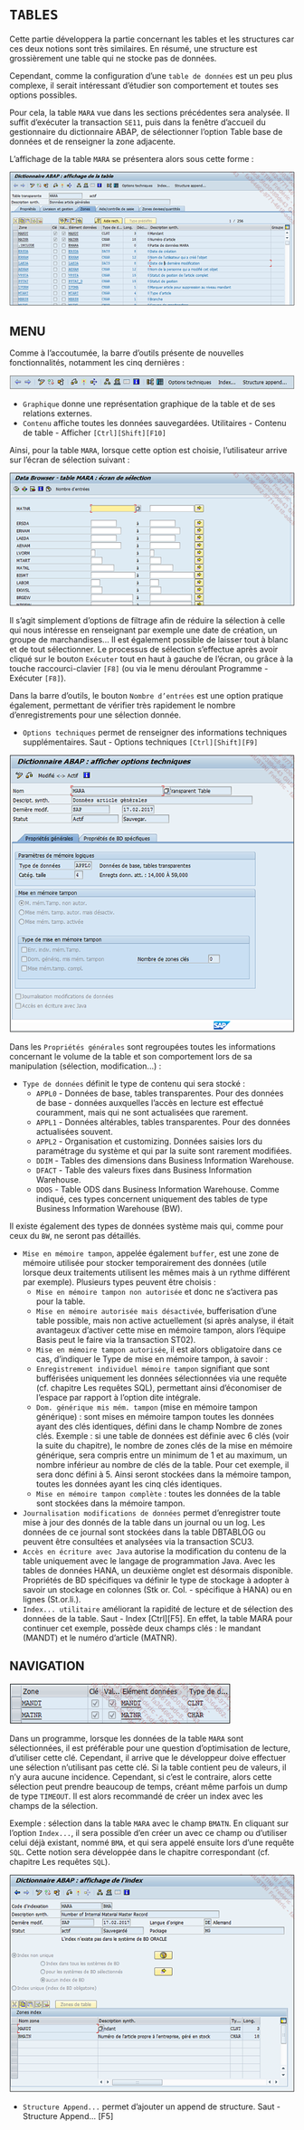 # **`TABLES`**

Cette partie développera la partie concernant les tables et les structures car ces deux notions sont très similaires. En résumé, une structure est grossièrement une table qui ne stocke pas de données.

Cependant, comme la configuration d’une `table de données` est un peu plus complexe, il serait intéressant d’étudier son comportement et toutes ses options possibles.

Pour cela, la table `MARA` vue dans les sections précédentes sera analysée. Il suffit d’exécuter la transaction `SE11`, puis dans la fenêtre d’accueil du gestionnaire du dictionnaire ABAP, de sélectionner l’option Table base de données et de renseigner la zone adjacente.

L’affichage de la table `MARA` se présentera alors sous cette forme :

![](../00_Ressources/06_01_01.png)

## **MENU**

Comme à l’accoutumée, la barre d’outils présente de nouvelles fonctionnalités, notamment les cinq dernières :

![](../00_Ressources/06_01_02.png)

- `Graphique` donne une représentation graphique de la table et de ses relations externes.
- `Contenu` affiche toutes les données sauvegardées. Utilitaires - Contenu de table - Afficher `[Ctrl][Shift][F10]`

Ainsi, pour la table `MARA`, lorsque cette option est choisie, l’utilisateur arrive sur l’écran de sélection suivant :

![](../00_Ressources/06_01_03.png)

Il s’agit simplement d’options de filtrage afin de réduire la sélection à celle qui nous intéresse en renseignant par exemple une date de création, un groupe de marchandises... Il est également possible de laisser tout à blanc et de tout sélectionner. Le processus de sélection s’effectue après avoir cliqué sur le bouton `Exécuter` tout en haut à gauche de l’écran, ou grâce à la touche raccourci-clavier `[F8]` (ou via le menu déroulant Programme - Exécuter `[F8]`).

Dans la barre d’outils, le bouton `Nombre d’entrées` est une option pratique également, permettant de vérifier très rapidement le nombre d’enregistrements pour une sélection donnée.

- `Options techniques` permet de renseigner des informations techniques supplémentaires. Saut - Options techniques `[Ctrl][Shift][F9]`

![](../00_Ressources/06_01_04.png)

Dans les `Propriétés générales` sont regroupées toutes les informations concernant le volume de la table et son comportement lors de sa manipulation (sélection, modification...) :

- `Type de données` définit le type de contenu qui sera stocké :
  - `APPL0` - Données de base, tables transparentes. Pour des données de base - données auxquelles l’accès en lecture est effectué couramment, mais qui ne sont actualisées que rarement.
  - `APPL1` - Données altérables, tables transparentes. Pour des données actualisées souvent.
  - `APPL2` - Organisation et customizing. Données saisies lors du paramétrage du système et qui par la suite sont rarement modifiées.
  - `DDIM` - Tables des dimensions dans Business Information Warehouse.
  - `DFACT` - Table des valeurs fixes dans Business Information Warehouse.
  - `DDOS` - Table ODS dans Business Information Warehouse. Comme indiqué, ces types concernent uniquement des tables de type Business Information Warehouse (BW).

Il existe également des types de données système mais qui, comme pour ceux du `BW`, ne seront pas détaillés.

- `Mise en mémoire tampon`, appelée également `buffer`, est une zone de mémoire utilisée pour stocker temporairement des données (utile lorsque deux traitements utilisent les mêmes mais à un rythme différent par exemple). Plusieurs types peuvent être choisis :
  - `Mise en mémoire tampon non autorisée` et donc ne s’activera pas pour la table.
  - `Mise en mémoire autorisée mais désactivée`, bufferisation d’une table possible, mais non active actuellement (si après analyse, il était avantageux d’activer cette mise en mémoire tampon, alors l’équipe Basis peut le faire via la transaction ST02).
  - `Mise en mémoire tampon autorisée`, il est alors obligatoire dans ce cas, d’indiquer le Type de mise en mémoire tampon, à savoir :
  - `Enregistrement individuel mémoire tampon` signifiant que sont bufférisées uniquement les données sélectionnées via une requête (cf. chapitre Les requêtes SQL), permettant ainsi d’économiser de l’espace par rapport à l’option dite intégrale.
  - `Dom. générique mis mém. tampon` (mise en mémoire tampon générique) : sont mises en mémoire tampon toutes les données ayant des clés identiques, défini dans le champ Nombre de zones clés. Exemple : si une table de données est définie avec 6 clés (voir la suite du chapitre), le nombre de zones clés de la mise en mémoire générique, sera compris entre un minimum de 1 et au maximum, un nombre inférieur au nombre de clés de la table. Pour cet exemple, il sera donc défini à 5. Ainsi seront stockées dans la mémoire tampon, toutes les données ayant les cinq clés identiques.
  - `Mise en mémoire tampon complète` : toutes les données de la table sont stockées dans la mémoire tampon.
- `Journalisation modifications de données` permet d’enregistrer toute mise à jour des donnés de la table dans un journal ou un log. Les données de ce journal sont stockées dans la table DBTABLOG ou peuvent être consultées et analysées via la transaction SCU3.
- `Accès en écriture avec Java` autorise la modification du contenu de la table uniquement avec le langage de programmation Java. Avec les tables de données HANA, un deuxième onglet est désormais disponible. Propriétés de BD spécifiques va définir le type de stockage à adopter à savoir un stockage en colonnes (Stk or. Col. - spécifique à HANA) ou en lignes (St.or.li.).
- `Index... utilitaire` améliorant la rapidité de lecture et de sélection des données de la table. Saut - Index [Ctrl][F5]. En effet, la table MARA pour continuer cet exemple, possède deux champs clés : le mandant (MANDT) et le numéro d’article (MATNR).

## **NAVIGATION**

![](../00_Ressources/06_01_05.png)

Dans un programme, lorsque les données de la table `MARA` sont sélectionnées, il est préférable pour une question d’optimisation de lecture, d’utiliser cette clé. Cependant, il arrive que le développeur doive effectuer une sélection n’utilisant pas cette clé. Si la table contient peu de valeurs, il n’y aura aucune incidence. Cependant, si c’est le contraire, alors cette sélection peut prendre beaucoup de temps, créant même parfois un dump de type `TIMEOUT`. Il est alors recommandé de créer un index avec les champs de la sélection.

Exemple : sélection dans la table `MARA` avec le champ `BMATN`. En cliquant sur l’option `Index...`, il sera possible d’en créer un avec ce champ ou d’utiliser celui déjà existant, nommé `BMA`, et qui sera appelé ensuite lors d’une requête `SQL`. Cette notion sera développée dans le chapitre correspondant (cf. chapitre Les requêtes `SQL`).

![](../00_Ressources/06_01_06.png)

- `Structure Append...` permet d’ajouter un append de structure. Saut - Structure Append... [F5]
